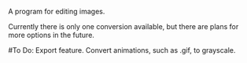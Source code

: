 A program for editing images.

Currently there is only one conversion available, but there are plans for more options in the future.

#To Do:
Export feature.
Convert animations, such as .gif, to grayscale.